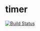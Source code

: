 # timer

[![Build Status](https://travis-ci.org/bylek/timer.svg?branch=master)](https://travis-ci.org/bylek/timer)

